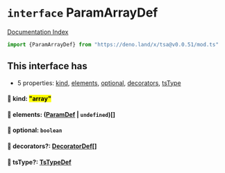 # `interface` ParamArrayDef

[Documentation Index](../README.md)

```ts
import {ParamArrayDef} from "https://deno.land/x/tsa@v0.0.51/mod.ts"
```

## This interface has

- 5 properties:
[kind](#-kind-array),
[elements](#-elements-paramdef--undefined),
[optional](#-optional-boolean),
[decorators](#-decorators-decoratordef),
[tsType](#-tstype-tstypedef)


#### 📄 kind: <mark>"array"</mark>



#### 📄 elements: ([ParamDef](../type.ParamDef/README.md) | `undefined`)\[]



#### 📄 optional: `boolean`



#### 📄 decorators?: [DecoratorDef](../interface.DecoratorDef/README.md)\[]



#### 📄 tsType?: [TsTypeDef](../type.TsTypeDef/README.md)



